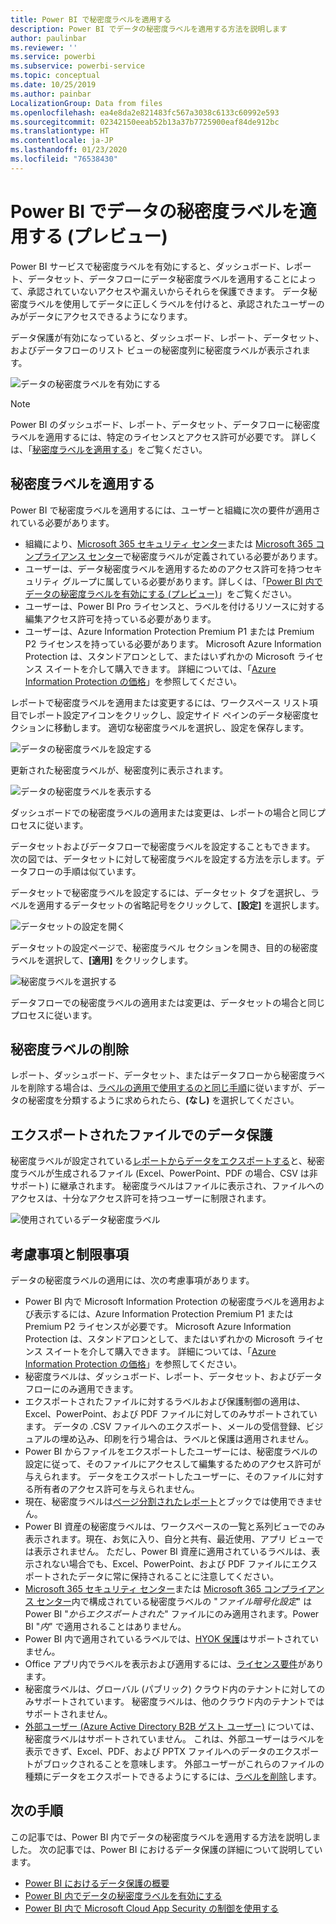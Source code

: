 ```yaml
---
title: Power BI で秘密度ラベルを適用する
description: Power BI でデータの秘密度ラベルを適用する方法を説明します
author: paulinbar
ms.reviewer: ''
ms.service: powerbi
ms.subservice: powerbi-service
ms.topic: conceptual
ms.date: 10/25/2019
ms.author: painbar
LocalizationGroup: Data from files
ms.openlocfilehash: ea4e8da2e821483fc567a3038c6133c60992e593
ms.sourcegitcommit: 02342150eeab52b13a37b7725900eaf84de912bc
ms.translationtype: HT
ms.contentlocale: ja-JP
ms.lasthandoff: 01/23/2020
ms.locfileid: "76538430"
---
```

# <a name="apply-data-sensitivity-labels-in-power-bi-preview"></a>Power BI でデータの秘密度ラベルを適用する (プレビュー)

Power BI サービスで秘密度ラベルを有効にすると、ダッシュボード、レポート、データセット、データフローにデータ秘密度ラベルを適用することによって、承認されていないアクセスや漏えいからそれらを保護できます。 データ秘密度ラベルを使用してデータに正しくラベルを付けると、承認されたユーザーのみがデータにアクセスできるようになります。

データ保護が有効になっていると、ダッシュボード、レポート、データセット、およびデータフローのリスト ビューの秘密度列に秘密度ラベルが表示されます。

![データの秘密度ラベルを有効にする](media/service-security-apply-data-sensitivity-labels/apply-data-sensitivity-labels-01.png)

> [!NOTE]
> Power BI のダッシュボード、レポート、データセット、データフローに秘密度ラベルを適用するには、特定のライセンスとアクセス許可が必要です。 詳しくは、「[秘密度ラベルを適用する](#applying-sensitivity-labels)」をご覧ください。

## <a name="applying-sensitivity-labels"></a>秘密度ラベルを適用する

Power BI で秘密度ラベルを適用するには、ユーザーと組織に次の要件が適用されている必要があります。

* 組織により、[Microsoft 365 セキュリティ センター](https://security.microsoft.com/)または [Microsoft 365 コンプライアンス センター](https://compliance.microsoft.com/)で秘密度ラベルが定義されている必要があります。
* ユーザーは、データ秘密度ラベルを適用するためのアクセス許可を持つセキュリティ グループに属している必要があります。詳しくは、「[Power BI 内でデータの秘密度ラベルを有効にする (プレビュー)](../admin/service-security-enable-data-sensitivity-labels.md#enable-data-sensitivity-labels)」をご覧ください。
* ユーザーは、Power BI Pro ライセンスと、ラベルを付けるリソースに対する編集アクセス許可を持っている必要があります。 
* ユーザーは、Azure Information Protection Premium P1 または Premium P2 ライセンスを持っている必要があります。 Microsoft Azure Information Protection は、スタンドアロンとして、またはいずれかの Microsoft ライセンス スイートを介して購入できます。 詳細については、「[Azure Information Protection の価格](https://azure.microsoft.com/pricing/details/information-protection/)」を参照してください。

レポートで秘密度ラベルを適用または変更するには、ワークスペース リスト項目でレポート設定アイコンをクリックし、設定サイド ペインのデータ秘密度セクションに移動します。 適切な秘密度ラベルを選択し、設定を保存します。

![データの秘密度ラベルを設定する](media/service-security-apply-data-sensitivity-labels/apply-data-sensitivity-labels-02.png)

更新された秘密度ラベルが、秘密度列に表示されます。 

![データの秘密度ラベルを表示する](media/service-security-apply-data-sensitivity-labels/apply-data-sensitivity-labels-03.png)

ダッシュボードでの秘密度ラベルの適用または変更は、レポートの場合と同じプロセスに従います。 

データセットおよびデータフローで秘密度ラベルを設定することもできます。 次の図では、データセットに対して秘密度ラベルを設定する方法を示します。データフローの手順は似ています。

データセットで秘密度ラベルを設定するには、データセット タブを選択し、ラベルを適用するデータセットの省略記号をクリックして、**[設定]** を選択します。

![データセットの設定を開く](media/service-security-apply-data-sensitivity-labels/apply-data-sensitivity-labels-05.png)

データセットの設定ページで、秘密度ラベル セクションを開き、目的の秘密度ラベルを選択して、**[適用]** をクリックします。

![秘密度ラベルを選択する](media/service-security-apply-data-sensitivity-labels/apply-data-sensitivity-labels-06.png)

データフローでの秘密度ラベルの適用または変更は、データセットの場合と同じプロセスに従います。

## <a name="removing-sensitivity-labels"></a>秘密度ラベルの削除
レポート、ダッシュボード、データセット、またはデータフローから秘密度ラベルを削除する場合は、[ラベルの適用で使用するのと同じ手順](#applying-sensitivity-labels)に従いますが、データの秘密度を分類するように求められたら、**(なし)** を選択してください。 

## <a name="data-protection-in-exported-files"></a>エクスポートされたファイルでのデータ保護

秘密度ラベルが設定されている[レポートからデータをエクスポートする](https://docs.microsoft.com/power-bi/consumer/end-user-export)と、秘密度ラベルが生成されるファイル (Excel、PowerPoint、PDF の場合、CSV は非サポート) に継承されます。 秘密度ラベルはファイルに表示され、ファイルへのアクセスは、十分なアクセス許可を持つユーザーに制限されます。

![使用されているデータ秘密度ラベル](media/service-security-apply-data-sensitivity-labels/apply-data-sensitivity-labels-04b.png)

## <a name="considerations-and-limitations"></a>考慮事項と制限事項

データの秘密度ラベルの適用には、次の考慮事項があります。

* Power BI 内で Microsoft Information Protection の秘密度ラベルを適用および表示するには、Azure Information Protection Premium P1 または Premium P2 ライセンスが必要です。 Microsoft Azure Information Protection は、スタンドアロンとして、またはいずれかの Microsoft ライセンス スイートを介して購入できます。 詳細については、「[Azure Information Protection の価格](https://azure.microsoft.com/pricing/details/information-protection/)」を参照してください。
* 秘密度ラベルは、ダッシュボード、レポート、データセット、およびデータフローにのみ適用できます。
* エクスポートされたファイルに対するラベルおよび保護制御の適用は、Excel、PowerPoint、および PDF ファイルに対してのみサポートされています。 データの .CSV ファイルへのエクスポート、メールの受信登録、ビジュアルの埋め込み、印刷を行う場合は、ラベルと保護は適用されません。
* Power BI からファイルをエクスポートしたユーザーには、秘密度ラベルの設定に従って、そのファイルにアクセスして編集するためのアクセス許可が与えられます。 データをエクスポートしたユーザーに、そのファイルに対する所有者のアクセス許可を与えられません。 
* 現在、秘密度ラベルは[ページ分割されたレポート]( https://docs.microsoft.com/power-bi/paginated-reports-report-builder-power-bi)とブックでは使用できません。 
* Power BI 資産の秘密度ラベルは、ワークスペースの一覧と系列ビューでのみ表示されます。現在、お気に入り、自分と共有、最近使用、アプリ ビューでは表示されません。 ただし、Power BI 資産に適用されているラベルは、表示されない場合でも、Excel、PowerPoint、および PDF ファイルにエクスポートされたデータに常に保持されることに注意してください。
* [Microsoft 365 セキュリティ センター](https://security.microsoft.com/)または [Microsoft 365 コンプライアンス センター](https://compliance.microsoft.com/)内で構成されている秘密度ラベルの "*ファイル暗号化設定*" は Power BI "*からエクスポートされた*" ファイルにのみ適用されます。Power BI "*内*" で適用されることはありません。
* Power BI 内で適用されているラベルでは、[HYOK 保護](https://docs.microsoft.com/azure/information-protection/configure-adrms-restrictions)はサポートされていません。
* Office アプリ内でラベルを表示および適用するには、[ライセンス要件](https://docs.microsoft.com/microsoft-365/compliance/sensitivity-labels-office-apps#subscription-and-licensing-requirements-for-sensitivity-labels)があります。
* 秘密度ラベルは、グローバル (パブリック) クラウド内のテナントに対してのみサポートされています。 秘密度ラベルは、他のクラウド内のテナントではサポートされません。
* [外部ユーザー (Azure Active Directory B2B ゲスト ユーザー)](../service-admin-azure-ad-b2b.md) については、秘密度ラベルはサポートされていません。 これは、外部ユーザーはラベルを表示できず、Excel、PDF、および PPTX ファイルへのデータのエクスポートがブロックされることを意味します。 外部ユーザーがこれらのファイルの種類にデータをエクスポートできるようにするには、[ラベルを削除](#removing-sensitivity-labels)します。

## <a name="next-steps"></a>次の手順

この記事では、Power BI 内でデータの秘密度ラベルを適用する方法を説明しました。 次の記事では、Power BI におけるデータ保護の詳細について説明しています。 

* [Power BI におけるデータ保護の概要](../admin/service-security-data-protection-overview.md)
* [Power BI 内でデータの秘密度ラベルを有効にする](../admin/service-security-enable-data-sensitivity-labels.md)
* [Power BI 内で Microsoft Cloud App Security の制御を使用する](../admin/service-security-using-microsoft-cloud-app-security-controls.md)